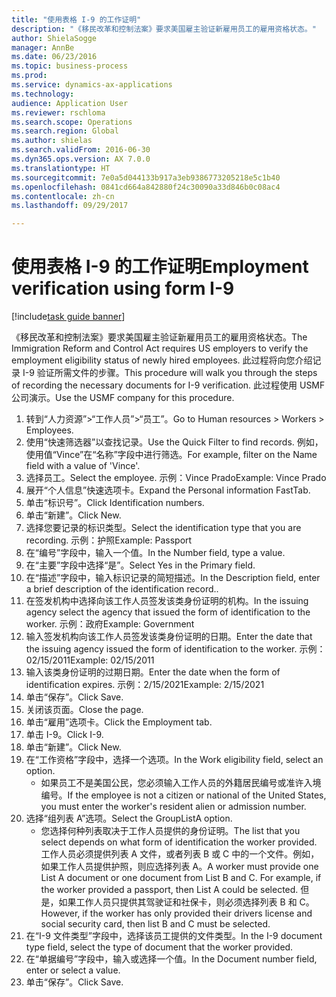 ```yaml
--- 
title: "使用表格 I-9 的工作证明"
description: "《移民改革和控制法案》要求美国雇主验证新雇用员工的雇用资格状态。"
author: ShielaSogge
manager: AnnBe
ms.date: 06/23/2016
ms.topic: business-process
ms.prod: 
ms.service: dynamics-ax-applications
ms.technology: 
audience: Application User
ms.reviewer: rschloma
ms.search.scope: Operations
ms.search.region: Global
ms.author: shielas
ms.search.validFrom: 2016-06-30
ms.dyn365.ops.version: AX 7.0.0
ms.translationtype: HT
ms.sourcegitcommit: 7e0a5d044133b917a3eb9386773205218e5c1b40
ms.openlocfilehash: 0841cd664a842880f24c30090a33d846b0c08ac4
ms.contentlocale: zh-cn
ms.lasthandoff: 09/29/2017

---
```

# <a name="employment-verification-using-form-i-9"></a><span data-ttu-id="318f4-103">使用表格 I-9 的工作证明</span><span class="sxs-lookup"><span data-stu-id="318f4-103">Employment verification using form I-9</span></span>

[!include[task guide banner](../../../includes/task-guide-banner.md)]

<span data-ttu-id="318f4-104">《移民改革和控制法案》要求美国雇主验证新雇用员工的雇用资格状态。</span><span class="sxs-lookup"><span data-stu-id="318f4-104">The Immigration Reform and Control Act requires US employers to verify the employment eligibility status of newly hired employees.</span></span> <span data-ttu-id="318f4-105">此过程将向您介绍记录 I-9 验证所需文件的步骤。</span><span class="sxs-lookup"><span data-stu-id="318f4-105">This procedure will walk you through the steps of recording the necessary documents for I-9 verification.</span></span> <span data-ttu-id="318f4-106">此过程使用 USMF 公司演示。</span><span class="sxs-lookup"><span data-stu-id="318f4-106">Use the USMF company for this procedure.</span></span>

1. <span data-ttu-id="318f4-107">转到“人力资源”>“工作人员”>“员工”。</span><span class="sxs-lookup"><span data-stu-id="318f4-107">Go to Human resources > Workers > Employees.</span></span>
2. <span data-ttu-id="318f4-108">使用“快速筛选器”以查找记录。</span><span class="sxs-lookup"><span data-stu-id="318f4-108">Use the Quick Filter to find records.</span></span> <span data-ttu-id="318f4-109">例如，使用值“Vince”在“名称”字段中进行筛选。</span><span class="sxs-lookup"><span data-stu-id="318f4-109">For example, filter on the Name field with a value of 'Vince'.</span></span>
3. <span data-ttu-id="318f4-110">选择员工。</span><span class="sxs-lookup"><span data-stu-id="318f4-110">Select the employee.</span></span> <span data-ttu-id="318f4-111">示例：Vince Prado</span><span class="sxs-lookup"><span data-stu-id="318f4-111">Example: Vince Prado</span></span>
4. <span data-ttu-id="318f4-112">展开“个人信息”快速选项卡。</span><span class="sxs-lookup"><span data-stu-id="318f4-112">Expand the Personal information FastTab.</span></span>
5. <span data-ttu-id="318f4-113">单击“标识号”。</span><span class="sxs-lookup"><span data-stu-id="318f4-113">Click Identification numbers.</span></span>
6. <span data-ttu-id="318f4-114">单击“新建”。</span><span class="sxs-lookup"><span data-stu-id="318f4-114">Click New.</span></span>
7. <span data-ttu-id="318f4-115">选择您要记录的标识类型。</span><span class="sxs-lookup"><span data-stu-id="318f4-115">Select the identification type that you are recording.</span></span> <span data-ttu-id="318f4-116">示例：护照</span><span class="sxs-lookup"><span data-stu-id="318f4-116">Example: Passport</span></span>
8. <span data-ttu-id="318f4-117">在“编号”字段中，输入一个值。</span><span class="sxs-lookup"><span data-stu-id="318f4-117">In the Number field, type a value.</span></span>
9. <span data-ttu-id="318f4-118">在“主要”字段中选择“是”。</span><span class="sxs-lookup"><span data-stu-id="318f4-118">Select Yes in the Primary field.</span></span>
10. <span data-ttu-id="318f4-119">在“描述”字段中，输入标识记录的简短描述。</span><span class="sxs-lookup"><span data-stu-id="318f4-119">In the Description field, enter a brief description of the identification record..</span></span>
11. <span data-ttu-id="318f4-120">在签发机构中选择向该工作人员签发该类身份证明的机构。</span><span class="sxs-lookup"><span data-stu-id="318f4-120">In the issuing agency select the agency that issued the form of identification to the worker.</span></span> <span data-ttu-id="318f4-121">示例：政府</span><span class="sxs-lookup"><span data-stu-id="318f4-121">Example: Government</span></span>
12. <span data-ttu-id="318f4-122">输入签发机构向该工作人员签发该类身份证明的日期。</span><span class="sxs-lookup"><span data-stu-id="318f4-122">Enter the date that the issuing agency issued the form of identification to the worker.</span></span> <span data-ttu-id="318f4-123">示例：02/15/2011</span><span class="sxs-lookup"><span data-stu-id="318f4-123">Example: 02/15/2011</span></span>
13. <span data-ttu-id="318f4-124">输入该类身份证明的过期日期。</span><span class="sxs-lookup"><span data-stu-id="318f4-124">Enter the date when the form of identification expires.</span></span> <span data-ttu-id="318f4-125">示例：2/15/2021</span><span class="sxs-lookup"><span data-stu-id="318f4-125">Example: 2/15/2021</span></span>
14. <span data-ttu-id="318f4-126">单击“保存”。</span><span class="sxs-lookup"><span data-stu-id="318f4-126">Click Save.</span></span>
15. <span data-ttu-id="318f4-127">关闭该页面。</span><span class="sxs-lookup"><span data-stu-id="318f4-127">Close the page.</span></span>
16. <span data-ttu-id="318f4-128">单击“雇用”选项卡。</span><span class="sxs-lookup"><span data-stu-id="318f4-128">Click the Employment tab.</span></span>
17. <span data-ttu-id="318f4-129">单击 I-9。</span><span class="sxs-lookup"><span data-stu-id="318f4-129">Click I-9.</span></span>
18. <span data-ttu-id="318f4-130">单击“新建”。</span><span class="sxs-lookup"><span data-stu-id="318f4-130">Click New.</span></span>
19. <span data-ttu-id="318f4-131">在“工作资格”字段中，选择一个选项。</span><span class="sxs-lookup"><span data-stu-id="318f4-131">In the Work eligibility field, select an option.</span></span>
    * <span data-ttu-id="318f4-132">如果员工不是美国公民，您必须输入工作人员的外籍居民编号或准许入境编号。</span><span class="sxs-lookup"><span data-stu-id="318f4-132">If the employee is not a citizen or national of the United States, you must enter the worker's resident alien or admission number.</span></span>  
20. <span data-ttu-id="318f4-133">选择“组列表 A”选项。</span><span class="sxs-lookup"><span data-stu-id="318f4-133">Select the GroupListA option.</span></span>
    * <span data-ttu-id="318f4-134">您选择何种列表取决于工作人员提供的身份证明。</span><span class="sxs-lookup"><span data-stu-id="318f4-134">The list that you select depends on what form of identification the worker provided.</span></span> <span data-ttu-id="318f4-135">工作人员必须提供列表 A 文件，或者列表 B 或 C 中的一个文件。例如，如果工作人员提供护照，则应选择列表 A。</span><span class="sxs-lookup"><span data-stu-id="318f4-135">A worker must provide one List A document or one document from List B and C. For example, if the worker provided a passport, then List A could be selected.</span></span> <span data-ttu-id="318f4-136">但是，如果工作人员只提供其驾驶证和社保卡，则必须选择列表 B 和 C。</span><span class="sxs-lookup"><span data-stu-id="318f4-136">However, if the worker has only provided their drivers license and social security card, then list B and C must be selected.</span></span>  
21. <span data-ttu-id="318f4-137">在“I-9 文件类型”字段中，选择该员工提供的文件类型。</span><span class="sxs-lookup"><span data-stu-id="318f4-137">In the I-9 document type field, select the type of document that the worker provided.</span></span>
22. <span data-ttu-id="318f4-138">在“单据编号”字段中，输入或选择一个值。</span><span class="sxs-lookup"><span data-stu-id="318f4-138">In the Document number field, enter or select a value.</span></span>
23. <span data-ttu-id="318f4-139">单击“保存”。</span><span class="sxs-lookup"><span data-stu-id="318f4-139">Click Save.</span></span>


